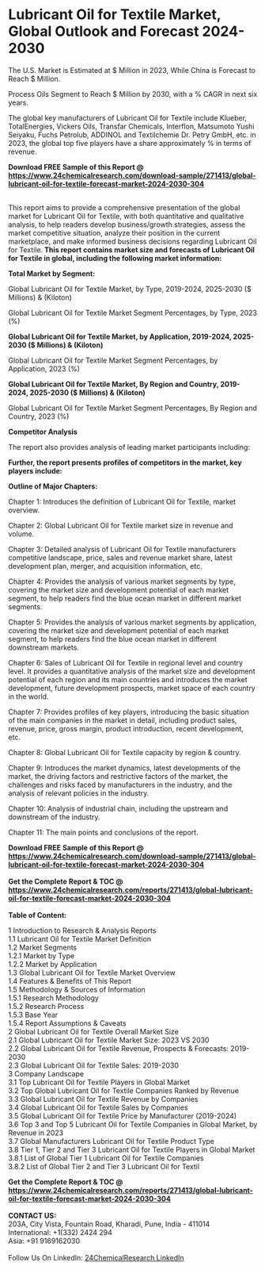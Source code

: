 <h1>Lubricant Oil for Textile Market, Global Outlook and Forecast 2024-2030</h1><p>
The U.S. Market is Estimated at $ Million in 2023, While China is Forecast to Reach $ Million.</p><p>
Process Oils Segment to Reach $ Million by 2030, with a % CAGR in next six years.</p><p>
The global key manufacturers of Lubricant Oil for Textile include Klueber, TotalEnergies, Vickers Oils, Transfar Chemicals, Interflon, Matsumoto Yushi Seiyaku, Fuchs Petrolub, ADDINOL and Textilchemie Dr. Petry GmbH, etc. in 2023, the global top five players have a share approximately % in terms of revenue.</p><div><b>Download FREE Sample of this Report @ 
            <a href="https://www.24chemicalresearch.com/download-sample/271413/global-lubricant-oil-for-textile-forecast-market-2024-2030-304">
            https://www.24chemicalresearch.com/download-sample/271413/global-lubricant-oil-for-textile-forecast-market-2024-2030-304</a></b></div><br><p>
This report aims to provide a comprehensive presentation of the global market for Lubricant Oil for Textile, with both quantitative and qualitative analysis, to help readers develop business/growth strategies, assess the market competitive situation, analyze their position in the current marketplace, and make informed business decisions regarding Lubricant Oil for Textile.<strong> This report contains market size and forecasts of Lubricant Oil for Textile in global, including the following market information:</strong>
</p><p>
<strong>Total Market by Segment:</strong></p><p>
Global Lubricant Oil for Textile Market, by Type, 2019-2024, 2025-2030 ($ Millions) &amp; (Kiloton)</p><p>
Global Lubricant Oil for Textile Market Segment Percentages, by Type, 2023 (%)</p><p>
</p><p>
</p><p><strong>Global Lubricant Oil for Textile Market, by Application, 2019-2024, 2025-2030 ($ Millions) &amp; (Kiloton)</strong></p><p>
Global Lubricant Oil for Textile Market Segment Percentages, by Application, 2023 (%)</p><p>
</p><p>
</p><p><strong>Global Lubricant Oil for Textile Market, By Region and Country, 2019-2024, 2025-2030 ($ Millions) &amp; (Kiloton)</strong></p><p>
Global Lubricant Oil for Textile Market Segment Percentages, By Region and Country, 2023 (%)</p><p>
</p><p>
</p><p><strong>Competitor Analysis</strong></p><p>
The report also provides analysis of leading market participants including:</p><p>
</p><p>
</p><p><strong>Further, the report presents profiles of competitors in the market, key players include:</strong></p><p>
</p><p>
</p><p><strong>Outline of Major Chapters:</strong></p><p>
Chapter 1: Introduces the definition of Lubricant Oil for Textile, market overview.</p><p>
Chapter 2: Global Lubricant Oil for Textile market size in revenue and volume.</p><p>
Chapter 3: Detailed analysis of Lubricant Oil for Textile manufacturers competitive landscape, price, sales and revenue market share, latest development plan, merger, and acquisition information, etc.</p><p>
Chapter 4: Provides the analysis of various market segments by type, covering the market size and development potential of each market segment, to help readers find the blue ocean market in different market segments.</p><p>
Chapter 5: Provides the analysis of various market segments by application, covering the market size and development potential of each market segment, to help readers find the blue ocean market in different downstream markets.</p><p>
Chapter 6: Sales of Lubricant Oil for Textile in regional level and country level. It provides a quantitative analysis of the market size and development potential of each region and its main countries and introduces the market development, future development prospects, market space of each country in the world.</p><p>
Chapter 7: Provides profiles of key players, introducing the basic situation of the main companies in the market in detail, including product sales, revenue, price, gross margin, product introduction, recent development, etc.</p><p>
Chapter 8: Global Lubricant Oil for Textile capacity by region &amp; country.</p><p>
Chapter 9: Introduces the market dynamics, latest developments of the market, the driving factors and restrictive factors of the market, the challenges and risks faced by manufacturers in the industry, and the analysis of relevant policies in the industry.</p><p>
Chapter 10: Analysis of industrial chain, including the upstream and downstream of the industry.</p><p>
Chapter 11: The main points and conclusions of the report.</p><div><b>Download FREE Sample of this Report @ 
            <a href="https://www.24chemicalresearch.com/download-sample/271413/global-lubricant-oil-for-textile-forecast-market-2024-2030-304">
            https://www.24chemicalresearch.com/download-sample/271413/global-lubricant-oil-for-textile-forecast-market-2024-2030-304</a></b></div><br><div><b>Get the Complete Report & TOC @ 
            <a href="https://www.24chemicalresearch.com/reports/271413/global-lubricant-oil-for-textile-forecast-market-2024-2030-304">
            https://www.24chemicalresearch.com/reports/271413/global-lubricant-oil-for-textile-forecast-market-2024-2030-304</a></b></div><br>
            <b>Table of Content:</b><p>1 Introduction to Research & Analysis Reports<br />
    1.1 Lubricant Oil for Textile Market Definition<br />
    1.2 Market Segments<br />
        1.2.1 Market by Type<br />
        1.2.2 Market by Application<br />
    1.3 Global Lubricant Oil for Textile Market Overview<br />
    1.4 Features & Benefits of This Report<br />
    1.5 Methodology & Sources of Information<br />
        1.5.1 Research Methodology<br />
        1.5.2 Research Process<br />
        1.5.3 Base Year<br />
        1.5.4 Report Assumptions & Caveats<br />
2 Global Lubricant Oil for Textile Overall Market Size<br />
    2.1 Global Lubricant Oil for Textile Market Size: 2023 VS 2030<br />
    2.2 Global Lubricant Oil for Textile Revenue, Prospects & Forecasts: 2019-2030<br />
    2.3 Global Lubricant Oil for Textile Sales: 2019-2030<br />
3 Company Landscape<br />
    3.1 Top Lubricant Oil for Textile Players in Global Market<br />
    3.2 Top Global Lubricant Oil for Textile Companies Ranked by Revenue<br />
    3.3 Global Lubricant Oil for Textile Revenue by Companies<br />
    3.4 Global Lubricant Oil for Textile Sales by Companies<br />
    3.5 Global Lubricant Oil for Textile Price by Manufacturer (2019-2024)<br />
    3.6 Top 3 and Top 5 Lubricant Oil for Textile Companies in Global Market, by Revenue in 2023<br />
    3.7 Global Manufacturers Lubricant Oil for Textile Product Type<br />
    3.8 Tier 1, Tier 2 and Tier 3 Lubricant Oil for Textile Players in Global Market<br />
        3.8.1 List of Global Tier 1 Lubricant Oil for Textile Companies<br />
        3.8.2 List of Global Tier 2 and Tier 3 Lubricant Oil for Textil</p><div><b>Get the Complete Report & TOC @ 
            <a href="https://www.24chemicalresearch.com/reports/271413/global-lubricant-oil-for-textile-forecast-market-2024-2030-304">
            https://www.24chemicalresearch.com/reports/271413/global-lubricant-oil-for-textile-forecast-market-2024-2030-304</a></b></div><br><b>CONTACT US:</b><br>
            203A, City Vista, Fountain Road, Kharadi, Pune, India - 411014<br>
            International: +1(332) 2424 294<br>
            Asia: +91 9169162030 <br><br>
            Follow Us On LinkedIn: <a href="https://www.linkedin.com/company/24chemicalresearch/">24ChemicalResearch LinkedIn</a>